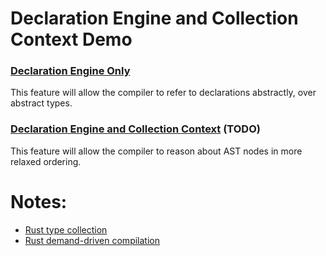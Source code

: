 # Declaration Engine and Collection Context Demo

### [Declaration Engine Only](de/)

This feature will allow the compiler to refer to declarations abstractly, over abstract types.

### [Declaration Engine and Collection Context](de_cc/) (TODO)

This feature will allow the compiler to reason about AST nodes in more relaxed ordering.

# Notes:

- [Rust type collection](https://rustc-dev-guide.rust-lang.org/type-checking.html#type-collection)
- [Rust demand-driven compilation](https://rustc-dev-guide.rust-lang.org/query.html)